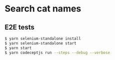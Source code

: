 # Search cat names

## E2E tests

```bash
$ yarn selenium-standalone install
$ yarn selenium-standalone start
$ yarn start
$ yarn codeceptjs run --steps --debug --verbose
```

